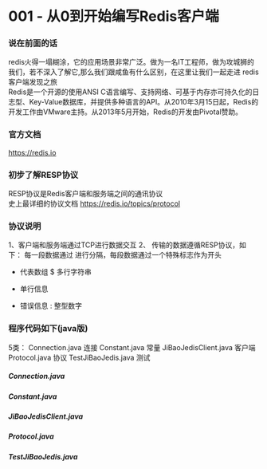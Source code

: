 # 001 - 从0到开始编写Redis客户端

### 说在前面的话

redis火得一塌糊涂，它的应用场景非常广泛。做为一名IT工程师，做为攻城狮的我们，若不深入了解它,那么我们跟咸鱼有什么区别，在这里让我们一起走进
redis客户端发现之旅</br>
Redis是一个开源的使用ANSI C语言编写、支持网络、可基于内存亦可持久化的日志型、Key-Value数据库，并提供多种语言的API。从2010年3月15日起，Redis的开发工作由VMware主持。从2013年5月开始，Redis的开发由Pivotal赞助。

### 官方文档

https://redis.io

### 初步了解RESP协议

RESP协议是Redis客户端和服务端之间的通讯协议</br>
史上最详细的协议文档 https://redis.io/topics/protocol

### 协议说明

1、客户端和服务端通过TCP进行数据交互
2、 传输的数据遵循RESP协议，如下：
每一段数据通过 进行分隔，每段数据通过一个特殊标志作为开头
* 代表数组
$ 多行字符串
+ 单行信息
- 错误信息
: 整型数字
### 程序代码如下(java版)
5类：
Connection.java  连接
Constant.java    常量
JiBaoJedisClient.java  客户端
Protocol.java 协议
TestJiBaoJedis.java  测试

##### Connection.java

##### Constant.java

##### JiBaoJedisClient.java

##### Protocol.java

##### TestJiBaoJedis.java





